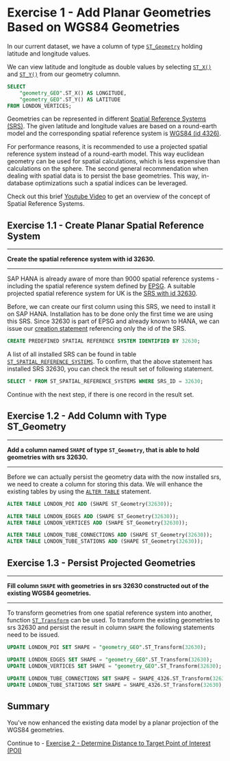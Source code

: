 # Exercise 1 - Add Planar Geometries Based on WGS84 Geometries

In our current dataset, we have a column of type [`ST_Geometry`](https://help.sap.com/viewer/bc9e455fe75541b8a248b4c09b086cf5/2020_03_QRC/en-US/7a1f0883787c101495ac9074d9bf3923.html) holding latitude and longitude values.

We can view latitude and longitude as double values by selecting [`ST_X()`](https://help.sap.com/viewer/bc9e455fe75541b8a248b4c09b086cf5/2020_03_QRC/en-US/7a290e0d787c10149429b3677c80c5a5.html) and [`ST_Y()`](https://help.sap.com/viewer/bc9e455fe75541b8a248b4c09b086cf5/2020_03_QRC/en-US/7a295b1d787c1014b19cb803454504b4.html) from our geometry columnn.
```sql
SELECT 
	"geometry_GEO".ST_X() AS LONGITUDE, 
	"geometry_GEO".ST_Y() AS LATITUDE 
FROM LONDON_VERTICES;
```

Geometries can be represented in different [Spatial Reference Systems (SRS)](https://en.wikipedia.org/wiki/Spatial_reference_system). The given latitude and longitude values are based on a round-earth model and the corresponding spatial reference system is [WGS84 (id 4326)](https://de.wikipedia.org/wiki/World_Geodetic_System_1984).

For performance reasons, it is recommended to use a projected spatial reference system instead of a round-earth model. This way euclidean geometry can be used for spatial calculations, which is less expensive than calculations on the sphere. The second general recommendation when dealing with spatial data is to persist the base geometries. This way, in-database optimizations such a spatial indices can be leveraged.

Check out this brief [Youtube Video](https://www.youtube.com/watch?v=s48iAbBrYBI&list=PL6RpkC85SLQA8za7iX9FRzewU7Vs022dl&index=2) to get an overview of the concept of Spatial Reference Systems.

## Exercise 1.1 - Create Planar Spatial Reference System <a name="subex1"></a>
---
**Create the spatial reference system with id 32630.**

---

SAP HANA is already aware of more than 9000 spatial reference systems - including the spatial reference system defined by [EPSG](https://epsg.org/). A suitable projected spatial reference system for UK is the [SRS with id 32630](http://epsg.io/32630).

Before, we can create our first column using this SRS, we need to install it on SAP HANA. Installation has to be done only the first time we are using this SRS. Since 32630 is part of EPSG and already known to HANA, we can issue our [creation statement](https://help.sap.com/viewer/bc9e455fe75541b8a248b4c09b086cf5/2020_03_QRC/en-US/9ebcad604e8d4c43a802d08cfdbe8ab2.html) referencing only the id of the SRS.

```sql
CREATE PREDEFINED SPATIAL REFERENCE SYSTEM IDENTIFIED BY 32630;
```

A list of all installed SRS can be found in table [`ST_SPATIAL_REFERENCE_SYSTEMS`](https://help.sap.com/viewer/bc9e455fe75541b8a248b4c09b086cf5/2020_03_QRC/en-US/7a2ea357787c101488ecd1b725836f07.html). To confirm, that the above statement has installed SRS 32630, you can check the result set of following statement.

```sql
SELECT * FROM ST_SPATIAL_REFERENCE_SYSTEMS WHERE SRS_ID = 32630;
```

Continue with the next step, if there is one record in the result set.

## Exercise 1.2 - Add Column with Type ST_Geometry <a name="subex2"></a>
---
**Add a column named `SHAPE` of type `ST_Geometry`, that is able to hold geometries with srs 32630.**

---

Before we can actually persist the geometry data with the now installed srs, we need to create a column for storing this data. We will enhance the existing tables by using the [`ALTER TABLE`](https://help.sap.com/viewer/c1d3f60099654ecfb3fe36ac93c121bb/2020_03_QRC/en-US/20d329a6751910149d5fdbc4800f92ff.html) statement.

```sql
ALTER TABLE LONDON_POI ADD (SHAPE ST_Geometry(32630));

ALTER TABLE LONDON_EDGES ADD (SHAPE ST_Geometry(32630));
ALTER TABLE LONDON_VERTICES ADD (SHAPE ST_Geometry(32630));

ALTER TABLE LONDON_TUBE_CONNECTIONS ADD (SHAPE ST_Geometry(32630));
ALTER TABLE LONDON_TUBE_STATIONS ADD (SHAPE ST_Geometry(32630));
```

## Exercise 1.3 - Persist Projected Geometries <a name="subex3"></a>
---
**Fill column `SHAPE` with geometries in srs 32630 constructed out of the existing WGS84 geometries.**

---

To transform geometries from one spatial reference system into another, function [`ST_Transform`](https://help.sap.com/viewer/bc9e455fe75541b8a248b4c09b086cf5/2020_03_QRC/en-US/e2b1e876847a47de86140071ba487881.html) can be used. To transform the existing geometries to srs 32630 and persist the result in column `SHAPE` the following statements need to be issued.

```sql
UPDATE LONDON_POI SET SHAPE = "geometry_GEO".ST_Transform(32630);

UPDATE LONDON_EDGES SET SHAPE = "geometry_GEO".ST_Transform(32630);
UPDATE LONDON_VERTICES SET SHAPE = "geometry_GEO".ST_Transform(32630);

UPDATE LONDON_TUBE_CONNECTIONS SET SHAPE = SHAPE_4326.ST_Transform(32630);
UPDATE LONDON_TUBE_STATIONS SET SHAPE = SHAPE_4326.ST_Transform(32630);
```

## Summary

You've now enhanced the existing data model by a planar projection of the WGS84 geometries.

Continue to - [Exercise 2 - Determine Distance to Target Point of Interest (POI)](../ex2/README.md)


